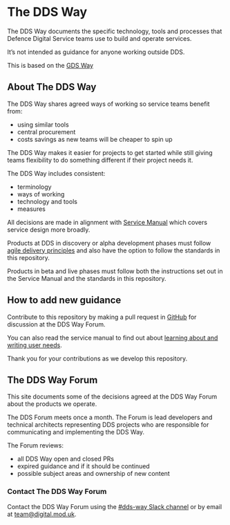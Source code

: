 # The DDS Way

The DDS Way documents the specific technology, tools and processes that Defence Digital Service teams use to build and operate services.

It’s not intended as guidance for anyone working outside DDS. 

This is based on the [GDS Way](https://gds-way.cloudapps.digital/)

## About The DDS Way

The DDS Way shares agreed ways of working so service teams benefit from:

* using similar tools
* central procurement
* costs savings as new teams will be cheaper to spin up

The DDS Way makes it easier for projects to get started while still giving teams flexibility to do something different if their project needs it.

The DDS Way includes consistent:

* terminology
* ways of working
* technology and tools
* measures

All decisions are made in alignment with [Service Manual](https://www.gov.uk/service-manual) which covers service design more broadly.

Products at DDS in discovery or alpha development phases must follow [agile delivery principles](https://www.gov.uk/service-manual/agile-delivery) and also have the option to follow the standards in this repository.

Products in beta and live phases must follow both the instructions set out in the Service Manual and the standards in this repository.

## How to add new guidance

Contribute to this repository by making a pull request in [GitHub](https://github.com/defencedigital/dds-way) for discussion at the DDS Way Forum.

You can also read the service manual to find out about
[learning about and writing user needs](https://www.gov.uk/service-manual/user-research/start-by-learning-user-needs).

Thank you for your contributions as we develop this repository.

## The DDS Way Forum

This site documents some of the decisions agreed at the DDS Way Forum about the products we operate.

The DDS Forum meets once a month. The Forum is lead developers and technical architects representing DDS projects who are responsible for communicating and implementing the DDS Way.

The Forum reviews:

* all DDS Way open and closed PRs
* expired guidance and if it should be continued
* possible subject areas and ownership of new content

### Contact The DDS Way Forum

Contact the DDS Way Forum using the [#dds-way Slack channel](https://defencedigital.slack.com/messages/dds-way/) or by email at <a href="mailto:team@digital.mod.uk?subject=feedback">team@digital.mod.uk</a>.
